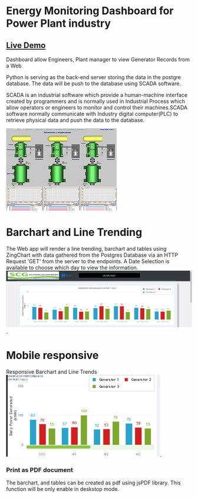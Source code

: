 # Energy Monitoring Dashboard for Power Plant industry
## [Live Demo](https://winson-dashboard.herokuapp.com/)


Dashboard allow Engineers, Plant manager to view Generator Records from a
Web

Python is serving as the back-end server storing the data in the postgre database.
The data will be push to the database using SCADA software.

SCADA is an industrial software which provide a human-machine interface created by programmers and is normally used in Industrial Process which allow operators or engineers
to monitor and control their machines.SCADA software normally communicate with Industry digital computer(PLC) to retrieve physical data and push the data to the database.


<img src="imgs/scada_img.jpg">

# Barchart and Line Trending
The Web app will render a line trending, barchart and tables using ZingChart with data gathered
from the Postgres Database via an HTTP Request 'GET' from the server to the endpoints.
A Date Selection is available to choose which day to view the information.
![Barchart Rendering](imgs/barchart.png).

# Mobile responsive
Responsive Barchart and Line Trends
![Mobile Responsive](imgs/mobile.png).


### Print as PDF document
The barchart, and tables can be created as pdf using jsPDF library.
This function will be only enable in deskstop mode.


